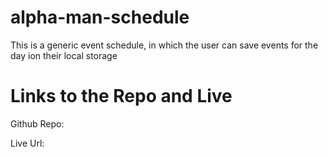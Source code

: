 # alpha-man-schedule
This is a generic event schedule, in which the user can save events for the day ion their local storage

# Links to the Repo and Live

Github Repo:

Live Url: